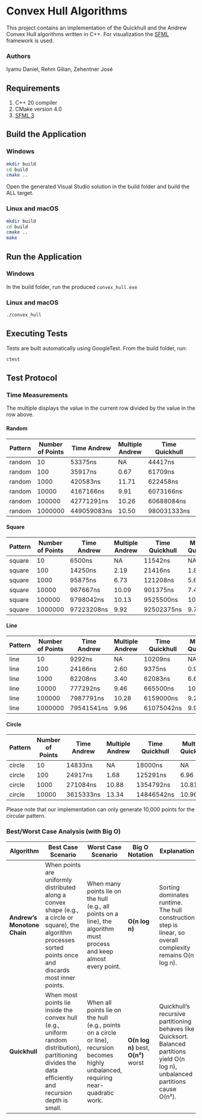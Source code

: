# Convex Hull Algorithms
This project contains an implementation of the Quickhull and the Andrew Convex Hull algorithms written in C++.
For visualization the [SFML](https://www.sfml-dev.org/) framework is used.


### Authors
Iyamu Daniel, Rehm Gilian, Zehentner José

## Requirements
1. C++ 20 compiler
2. CMake version 4.0
3. [SFML 3](https://www.sfml-dev.org/download/sfml/3.0.2/)

## Build the Application
### Windows
```bash
mkdir build
cd build
cmake ..
```
Open the generated Visual Studio solution in the build folder and build the ALL target.

### Linux and macOS
```bash
mkdir build
cd build
cmake ..
make
```

## Run the Application
### Windows
In the build folder, run the produced `convex_hull.exe`

### Linux and macOS
```bash
./convex_hull
```

## Executing Tests
Tests are built automatically using GoogleTest.
From the build folder, run:
```bash
ctest
```

## Test Protocol
### Time Measurements

The multiple displays the value in the current row divided by the value in the row above.

#### Random
Pattern | Number of Points | Time Andrew | Multiple Andrew | Time Quickhull | Multiple Quickhull
---|---|---|---|---|---
random | 10 | 53375ns | NA | 44417ns | NA
random | 100 | 35917ns | 0.67 | 61709ns | 1.39
random | 1000 | 420583ns | 11.71 | 622458ns | 10.09
random | 10000 | 4167166ns | 9.91 | 6073166ns | 9.76
random | 100000 | 42771291ns | 10.26 | 60688084ns | 9.99
random | 1000000 | 449059083ns | 10.50 | 980031333ns | 16.15

#### Square
Pattern | Number of Points | Time Andrew | Multiple Andrew | Time Quickhull | Multiple Quickhull
---|---|---|---|---|---
square | 10 | 6500ns | NA | 11542ns | NA
square | 100 | 14250ns | 2.19 | 21416ns | 1.86
square | 1000 | 95875ns | 6.73 | 121208ns | 5.66
square | 10000 | 967667ns | 10.09 | 901375ns | 7.44
square | 100000 | 9798042ns | 10.13 | 9525500ns | 10.57
square | 1000000 | 97223208ns | 9.92 | 92502375ns | 9.71

#### Line
Pattern | Number of Points | Time Andrew | Multiple Andrew | Time Quickhull | Multiple Quickhull
---|---|---|---|---|---
line | 10 | 9292ns | NA | 10209ns | NA
line | 100 | 24166ns | 2.60 | 9375ns | 0.92
line | 1000 | 82208ns | 3.40 | 62083ns | 6.62
line | 10000 | 777292ns | 9.46 | 665500ns | 10.72
line | 100000 | 7987791ns | 10.28 | 6159000ns | 9.25
line | 1000000 | 79541541ns | 9.96 | 61075042ns | 9.92

#### Circle
Pattern | Number of Points | Time Andrew | Multiple Andrew | Time Quickhull | Multiple Quickhull
---|---|---|---|---|---
circle | 10 | 14833ns | NA | 18000ns | NA
circle | 100 | 24917ns | 1.68 | 125291ns | 6.96
circle | 1000 | 271084ns | 10.88 | 1354792ns | 10.81
circle | 10000 | 3615333ns | 13.34 | 14846542ns | 10.96

Please note that our implementation can only generate 10,000 points for the circular pattern.

### Best/Worst Case Analysis (with Big O)
Algorithm                   | Best Case Scenario                                                                                                                                                | Worst Case Scenario                                                                                                                     | Big O Notation                       | Explanation                                                                                                                        
--------------------------- | ----------------------------------------------------------------------------------------------------------------------------------------------------------------- | --------------------------------------------------------------------------------------------------------------------------------------- | ------------------------------------ | -----------------------------------------------------------------------------------------------------------------------------------
**Andrew’s Monotone Chain** | When points are uniformly distributed along a convex shape (e.g., a circle or square), the algorithm processes sorted points once and discards most inner points. | When many points lie on the hull (e.g., all points on a line), the algorithm must process and keep almost every point.                  | **O(n log n)**                       | Sorting dominates runtime. The hull construction step is linear, so overall complexity remains O(n log n).                         
**Quickhull**               | When most points lie inside the convex hull (e.g., uniform random distribution), partitioning divides the data efficiently and recursion depth is small.          | When all points lie on the hull (e.g., points on a circle or line), recursion becomes highly unbalanced, requiring near-quadratic work. | **O(n log n)** best, **O(n²)** worst | Quickhull’s recursive partitioning behaves like Quicksort. Balanced partitions yield O(n log n), unbalanced partitions cause O(n²).
